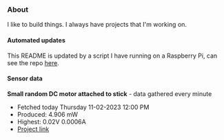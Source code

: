 ### About
I like to build things. I always have projects that I'm working on.

#### Automated updates
This README is updated by a script I have running on a Raspberry Pi, can see the repo [here](https://github.com/jdc-cunningham/raspi-git-repo-updater).

#### Sensor data


**Small random DC motor attached to stick** - data gathered every minute
- Fetched today Thursday 11-02-2023 12:00 PM
- Produced: 4.906 mW
- Highest: 0.02V 0.0006A
- [Project link](https://github.com/jdc-cunningham/turbine-raspi)